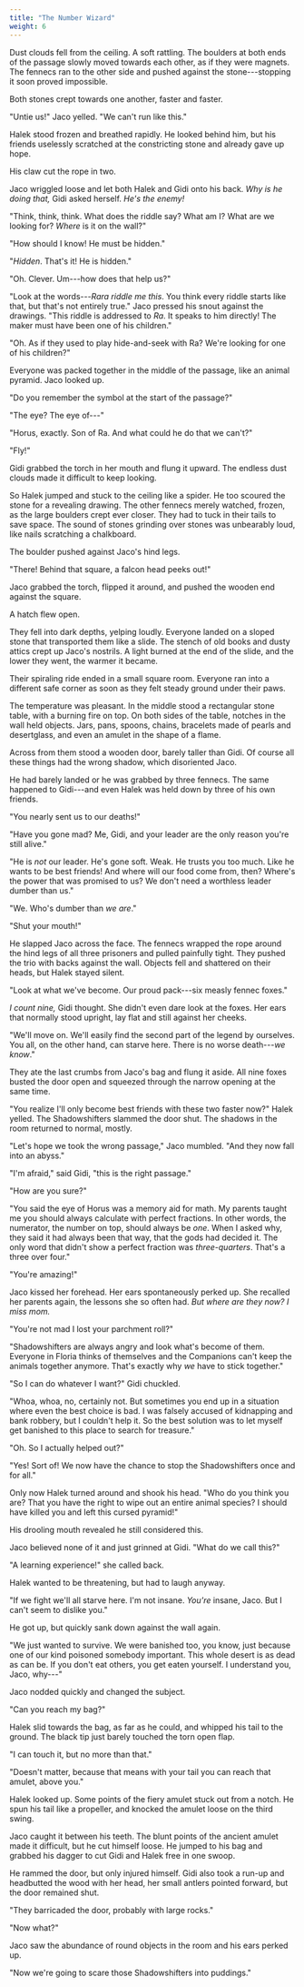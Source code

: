 ```yaml
---
title: "The Number Wizard"
weight: 6
---
```


Dust clouds fell from the ceiling. A soft rattling. The boulders at both ends of the passage slowly moved towards each other, as if they were magnets. The fennecs ran to the other side and pushed against the stone---stopping it soon proved impossible. 

Both stones crept towards one another, faster and faster.

"Untie us!" Jaco yelled. "We can't run like this."

Halek stood frozen and breathed rapidly. He looked behind him, but his friends uselessly scratched at the constricting stone and already gave up hope. 

His claw cut the rope in two.

Jaco wriggled loose and let both Halek and Gidi onto his back. _Why is he doing that,_ Gidi asked herself. _He's the enemy!_

"Think, think, think. What does the riddle say? What am I? What are we looking for? _Where_ is it on the wall?"

"How should I know! He must be hidden."

"_Hidden_. That's it! He is hidden."

"Oh. Clever. Um---how does that help us?"

"Look at the words---_Rara riddle me this_. You think every riddle starts like that, but that's not entirely true." Jaco pressed his snout against the drawings. "This riddle is addressed to _Ra_. It speaks to him directly! The maker must have been one of his children."

"Oh. As if they used to play hide-and-seek with Ra? We're looking for one of his children?"

Everyone was packed together in the middle of the passage, like an animal pyramid. Jaco looked up. 

"Do you remember the symbol at the start of the passage?"

"The eye? The eye of---"

"Horus, exactly. Son of Ra. And what could he do that we can't?"

"Fly!"

Gidi grabbed the torch in her mouth and flung it upward. The endless dust clouds made it difficult to keep looking.

So Halek jumped and stuck to the ceiling like a spider. He too scoured the stone for a revealing drawing. The other fennecs merely watched, frozen, as the large boulders crept ever closer. They had to tuck in their tails to save space. The sound of stones grinding over stones was unbearably loud, like nails scratching a chalkboard.

The boulder pushed against Jaco's hind legs. 

"There! Behind that square, a falcon head peeks out!"

Jaco grabbed the torch, flipped it around, and pushed the wooden end against the square.

A hatch flew open.

They fell into dark depths, yelping loudly. Everyone landed on a sloped stone that transported them like a slide. The stench of old books and dusty attics crept up Jaco's nostrils. A light burned at the end of the slide, and the lower they went, the warmer it became.

Their spiraling ride ended in a small square room. Everyone ran into a different safe corner as soon as they felt steady ground under their paws.

The temperature was pleasant. In the middle stood a rectangular stone table, with a burning fire on top. On both sides of the table, notches in the wall held objects. Jars, pans, spoons, chains, bracelets made of pearls and desertglass, and even an amulet in the shape of a flame. 

Across from them stood a wooden door, barely taller than Gidi. Of course all these things had the wrong shadow, which disoriented Jaco.

He had barely landed or he was grabbed by three fennecs. The same happened to Gidi---and even Halek was held down by three of his own friends.

"You nearly sent us to our deaths!"

"Have you gone mad? Me, Gidi, and your leader are the only reason you're still alive."

"He is _not_ our leader. He's gone soft. Weak. He trusts you too much. Like he wants to be best friends! And where will our food come from, then? Where's the power that was promised to us? We don't need a worthless leader dumber than us."

"We. Who's dumber than _we are_."

"Shut your mouth!" 

He slapped Jaco across the face. The fennecs wrapped the rope around the hind legs of all three prisoners and pulled painfully tight. They pushed the trio with backs against the wall. Objects fell and shattered on their heads, but Halek stayed silent.

"Look at what we've become. Our proud pack---six measly fennec foxes."

_I count nine,_ Gidi thought. She didn't even dare look at the foxes. Her ears that normally stood upright, lay flat and still against her cheeks.

"We'll move on. We'll easily find the second part of the legend by ourselves. You all, on the other hand, can starve here. There is no worse death---_we know_."

They ate the last crumbs from Jaco's bag and flung it aside. All nine foxes busted the door open and squeezed through the narrow opening at the same time.

"You realize I'll only become best friends with these two faster now?" Halek yelled. The Shadowshifters slammed the door shut. The shadows in the room returned to normal, mostly.

"Let's hope we took the wrong passage," Jaco mumbled. "And they now fall into an abyss."

"I'm afraid," said Gidi, "this is the right passage."

"How are you sure?"

"You said the eye of Horus was a memory aid for math. My parents taught me you should always calculate with perfect fractions. In other words, the numerator, the number on top, should always be _one_. When I asked why, they said it had always been that way, that the gods had decided it. The only word that didn't show a perfect fraction was _three-quarters_. That's a three over four."

"You're amazing!" 

Jaco kissed her forehead. Her ears spontaneously perked up. She recalled her parents again, the lessons she so often had. _But where are they now? I miss mom._

"You're not mad I lost your parchment roll?"

"Shadowshifters are always angry and look what's become of them. Everyone in Floria thinks of themselves and the Companions can't keep the animals together anymore. That's exactly why _we_ have to stick together."

"So I can do whatever I want?" Gidi chuckled.

"Whoa, whoa, no, certainly not. But sometimes you end up in a situation where even the best choice is bad. I was falsely accused of kidnapping and bank robbery, but I couldn't help it. So the best solution was to let myself get banished to this place to search for treasure."

"Oh. So I actually helped out?"

"Yes! Sort of! We now have the chance to stop the Shadowshifters once and for all."

Only now Halek turned around and shook his head. "Who do you think you are? That you have the right to wipe out an entire animal species? I should have killed you and left this cursed pyramid!"

His drooling mouth revealed he still considered this. 

Jaco believed none of it and just grinned at Gidi. "What do we call this?"

"A learning experience!" she called back.

Halek wanted to be threatening, but had to laugh anyway. 

"If we fight we'll all starve here. I'm not insane. _You're_ insane, Jaco. But I can't seem to dislike you."

He got up, but quickly sank down against the wall again. 

"We just wanted to survive. We were banished too, you know, just because one of our kind poisoned somebody important. This whole desert is as dead as can be. If you don't eat others, you get eaten yourself. I understand you, Jaco, why---"

Jaco nodded quickly and changed the subject. 

"Can you reach my bag?"

Halek slid towards the bag, as far as he could, and whipped his tail to the ground. The black tip just barely touched the torn open flap. 

"I can touch it, but no more than that."

"Doesn't matter, because that means with your tail you can reach that amulet, above you."

Halek looked up. Some points of the fiery amulet stuck out from a notch. He spun his tail like a propeller, and knocked the amulet loose on the third swing.

Jaco caught it between his teeth. The blunt points of the ancient amulet made it difficult, but he cut himself loose. He jumped to his bag and grabbed his dagger to cut Gidi and Halek free in one swoop.

He rammed the door, but only injured himself. Gidi also took a run-up and headbutted the wood with her head, her small antlers pointed forward, but the door remained shut.

"They barricaded the door, probably with large rocks."

"Now what?"

Jaco saw the abundance of round objects in the room and his ears perked up. 

"Now we're going to scare those Shadowshifters into puddings."
